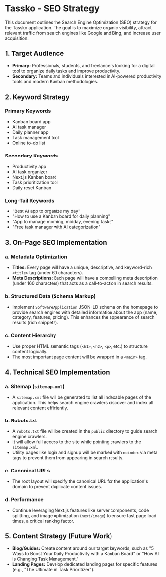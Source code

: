 
# Tassko - SEO Strategy

This document outlines the Search Engine Optimization (SEO) strategy for the Tassko application. The goal is to maximize organic visibility, attract relevant traffic from search engines like Google and Bing, and increase user acquisition.

## 1. Target Audience

- **Primary:** Professionals, students, and freelancers looking for a digital tool to organize daily tasks and improve productivity.
- **Secondary:** Teams and individuals interested in AI-powered productivity tools and modern Kanban methodologies.

## 2. Keyword Strategy

### Primary Keywords
- Kanban board app
- AI task manager
- Daily planner app
- Task management tool
- Online to-do list

### Secondary Keywords
- Productivity app
- AI task organizer
- Next.js Kanban board
- Task prioritization tool
- Daily reset Kanban

### Long-Tail Keywords
- "Best AI app to organize my day"
- "How to use a Kanban board for daily planning"
- "App to manage morning, midday, evening tasks"
- "Free task manager with AI categorization"

## 3. On-Page SEO Implementation

### a. Metadata Optimization
- **Titles:** Every page will have a unique, descriptive, and keyword-rich `<title>` tag (under 60 characters).
- **Meta Descriptions:** Each page will have a compelling meta description (under 160 characters) that acts as a call-to-action in search results.

### b. Structured Data (Schema Markup)
- Implement `SoftwareApplication` JSON-LD schema on the homepage to provide search engines with detailed information about the app (name, category, features, pricing). This enhances the appearance of search results (rich snippets).

### c. Content Hierarchy
- Use proper HTML semantic tags (`<h1>`, `<h2>`, `<p>`, etc.) to structure content logically.
- The most important page content will be wrapped in a `<main>` tag.

## 4. Technical SEO Implementation

### a. Sitemap (`sitemap.xml`)
- A `sitemap.xml` file will be generated to list all indexable pages of the application. This helps search engine crawlers discover and index all relevant content efficiently.

### b. Robots.txt
- A `robots.txt` file will be created in the `public` directory to guide search engine crawlers.
- It will allow full access to the site while pointing crawlers to the `sitemap.xml`.
- Utility pages like login and signup will be marked with `noindex` via meta tags to prevent them from appearing in search results.

### c. Canonical URLs
- The root layout will specify the canonical URL for the application's domain to prevent duplicate content issues.

### d. Performance
- Continue leveraging Next.js features like server components, code splitting, and image optimization (`next/image`) to ensure fast page load times, a critical ranking factor.

## 5. Content Strategy (Future Work)

- **Blog/Guides:** Create content around our target keywords, such as "5 Ways to Boost Your Daily Productivity with a Kanban Board" or "How AI is Changing Task Management."
- **Landing Pages:** Develop dedicated landing pages for specific features (e.g., "The Ultimate AI Task Prioritizer").

